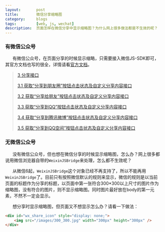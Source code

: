 ```yaml
---
layout:       post
title:        微信分享缩略图
category:     blogs
tags:         [web, js, wechat]
description:  页面怎样在微信分享中显示缩略图？为什么网上很多做法都是不生效的呢？
---
```


### 有微信公众号

&nbsp;&nbsp;&nbsp;&nbsp;&nbsp;&nbsp;有微信公众号，在页面分享的时候显示缩略，只需要接入微信JS-SDK即可，其官方文档也写的很全，详情请看[官方文档](http://mp.weixin.qq.com/wiki/7/aaa137b55fb2e0456bf8dd9148dd613f.html)。

> [3 分享接口](http://mp.weixin.qq.com/wiki/7/aaa137b55fb2e0456bf8dd9148dd613f.html#.E5.88.86.E4.BA.AB.E6.8E.A5.E5.8F.A3)
> 
>    [3.1 获取“分享到朋友圈”按钮点击状态及自定义分享内容接口](http://mp.weixin.qq.com/wiki/7/aaa137b55fb2e0456bf8dd9148dd613f.html#.E8.8E.B7.E5.8F.96.E2.80.9C.E5.88.86.E4.BA.AB.E5.88.B0.E6.9C.8B.E5.8F.8B.E5.9C.88.E2.80.9D.E6.8C.89.E9.92.AE.E7.82.B9.E5.87.BB.E7.8A.B6.E6.80.81.E5.8F.8A.E8.87.AA.E5.AE.9A.E4.B9.89.E5.88.86.E4.BA.AB.E5.86.85.E5.AE.B9.E6.8E.A5.E5.8F.A3)
>    
>    [3.2 获取“分享给朋友”按钮点击状态及自定义分享内容接口](http://mp.weixin.qq.com/wiki/7/aaa137b55fb2e0456bf8dd9148dd613f.html#.E8.8E.B7.E5.8F.96.E2.80.9C.E5.88.86.E4.BA.AB.E7.BB.99.E6.9C.8B.E5.8F.8B.E2.80.9D.E6.8C.89.E9.92.AE.E7.82.B9.E5.87.BB.E7.8A.B6.E6.80.81.E5.8F.8A.E8.87.AA.E5.AE.9A.E4.B9.89.E5.88.86.E4.BA.AB.E5.86.85.E5.AE.B9.E6.8E.A5.E5.8F.A3)
>    
>    [3.3 获取“分享到QQ”按钮点击状态及自定义分享内容接口](http://mp.weixin.qq.com/wiki/7/aaa137b55fb2e0456bf8dd9148dd613f.html#.E8.8E.B7.E5.8F.96.E2.80.9C.E5.88.86.E4.BA.AB.E5.88.B0QQ.E2.80.9D.E6.8C.89.E9.92.AE.E7.82.B9.E5.87.BB.E7.8A.B6.E6.80.81.E5.8F.8A.E8.87.AA.E5.AE.9A.E4.B9.89.E5.88.86.E4.BA.AB.E5.86.85.E5.AE.B9.E6.8E.A5.E5.8F.A3)
>    
>    [3.4 获取“分享到腾讯微博”按钮点击状态及自定义分享内容接口](http://mp.weixin.qq.com/wiki/7/aaa137b55fb2e0456bf8dd9148dd613f.html#.E8.8E.B7.E5.8F.96.E2.80.9C.E5.88.86.E4.BA.AB.E5.88.B0.E8.85.BE.E8.AE.AF.E5.BE.AE.E5.8D.9A.E2.80.9D.E6.8C.89.E9.92.AE.E7.82.B9.E5.87.BB.E7.8A.B6.E6.80.81.E5.8F.8A.E8.87.AA.E5.AE.9A.E4.B9.89.E5.88.86.E4.BA.AB.E5.86.85.E5.AE.B9.E6.8E.A5.E5.8F.A3)
>    
>    [3.5 获取“分享到QQ空间”按钮点击状态及自定义分享内容接口](http://mp.weixin.qq.com/wiki/7/aaa137b55fb2e0456bf8dd9148dd613f.html#.E8.8E.B7.E5.8F.96.E2.80.9C.E5.88.86.E4.BA.AB.E5.88.B0QQ.E7.A9.BA.E9.97.B4.E2.80.9D.E6.8C.89.E9.92.AE.E7.82.B9.E5.87.BB.E7.8A.B6.E6.80.81.E5.8F.8A.E8.87.AA.E5.AE.9A.E4.B9.89.E5.88.86.E4.BA.AB.E5.86.85.E5.AE.B9.E6.8E.A5.E5.8F.A3)

    
### 无微信公众号

&nbsp;&nbsp;&nbsp;&nbsp;&nbsp;&nbsp;没有微信公众号，但也想在微信分享的时候显示缩略图，怎么办？网上很多都说用微信浏览器自带的```WeixinJSBridge```来处理，怎么都不生效呢？

&nbsp;&nbsp;&nbsp;&nbsp;&nbsp;&nbsp;从微信6起，```WeixinJSBridge```这个对象已经不再支持了，所以不能再用```WeixinJSBridge```了。目前只有按照微信默认的规则来显示，微信的规则是以当前页面的标题作为分享的标题，以页面中第一张符合300*300以上尺寸的图片作为缩略图，没有符合的图片，则不显示缩略图。同时图片最好放在body的第一元素，不然不一定会显示。

&nbsp;&nbsp;&nbsp;&nbsp;&nbsp;&nbsp;想分享时显示缩略图，但页面又不想显示怎么办？请看一下做法：

```html
<div id="wx_share_icon" style="display: none;">
    <img src="/images/300_300.jpg" width="300px" height="300px" />
</div>
```


